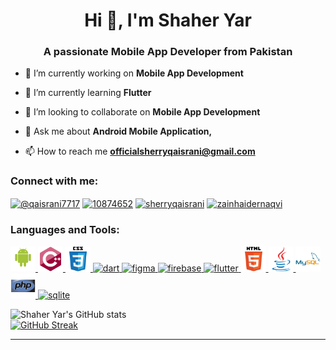 <h1 align="center">Hi 👋, I'm Shaher Yar</h1>
<h3 align="center">A passionate Mobile App Developer from Pakistan</h3>

- 🔭 I’m currently working on **Mobile App Development**

- 🌱 I’m currently learning **Flutter**

- 👯 I’m looking to collaborate on **Mobile App Development**

- 💬 Ask me about **Android Mobile Application,**

- 📫 How to reach me **officialsherryqaisrani@gmail.com**

<h3 align="left">Connect with me:</h3>
<p align="left">
<a href="https://twitter.com/@qaisrani7717" target="blank"><img align="center" src="https://raw.githubusercontent.com/rahuldkjain/github-profile-readme-generator/master/src/images/icons/Social/twitter.svg" alt="@qaisrani7717" height="30" width="40" /></a>
<a href="https://stackoverflow.com/users/10874652" target="blank"><img align="center" src="https://raw.githubusercontent.com/rahuldkjain/github-profile-readme-generator/master/src/images/icons/Social/stack-overflow.svg" alt="10874652" height="30" width="40" /></a>
<a href="https://instagram.com/sherryqaisrani" target="blank"><img align="center" src="https://raw.githubusercontent.com/rahuldkjain/github-profile-readme-generator/master/src/images/icons/Social/instagram.svg" alt="sherryqaisrani" height="30" width="40" /></a>
<a href="http://wa.me/+923117717974" target="_blank"><img align="center" src="https://upload.wikimedia.org/wikipedia/commons/thumb/6/6b/WhatsApp.svg/512px-WhatsApp.svg.png?20220228223904" alt="zainhaidernaqvi" height="50" width="50" /></a>
</p>

<h3 align="left">Languages and Tools:</h3>
<p align="left"> <a href="https://developer.android.com" target="_blank" rel="noreferrer"> <img src="https://raw.githubusercontent.com/devicons/devicon/master/icons/android/android-original-wordmark.svg" alt="android" width="40" height="40"/> </a> <a href="https://www.w3schools.com/cpp/" target="_blank" rel="noreferrer"> <img src="https://raw.githubusercontent.com/devicons/devicon/master/icons/cplusplus/cplusplus-original.svg" alt="cplusplus" width="40" height="40"/> </a> <a href="https://www.w3schools.com/css/" target="_blank" rel="noreferrer"> <img src="https://raw.githubusercontent.com/devicons/devicon/master/icons/css3/css3-original-wordmark.svg" alt="css3" width="40" height="40"/> </a> <a href="https://dart.dev" target="_blank" rel="noreferrer"> <img src="https://www.vectorlogo.zone/logos/dartlang/dartlang-icon.svg" alt="dart" width="40" height="40"/> </a> <a href="https://www.figma.com/" target="_blank" rel="noreferrer"> <img src="https://www.vectorlogo.zone/logos/figma/figma-icon.svg" alt="figma" width="40" height="40"/> </a> <a href="https://firebase.google.com/" target="_blank" rel="noreferrer"> <img src="https://www.vectorlogo.zone/logos/firebase/firebase-icon.svg" alt="firebase" width="40" height="40"/> </a> <a href="https://flutter.dev" target="_blank" rel="noreferrer"> <img src="https://www.vectorlogo.zone/logos/flutterio/flutterio-icon.svg" alt="flutter" width="40" height="40"/> </a> <a href="https://www.w3.org/html/" target="_blank" rel="noreferrer"> <img src="https://raw.githubusercontent.com/devicons/devicon/master/icons/html5/html5-original-wordmark.svg" alt="html5" width="40" height="40"/> </a> <a href="https://www.java.com" target="_blank" rel="noreferrer"> <img src="https://raw.githubusercontent.com/devicons/devicon/master/icons/java/java-original.svg" alt="java" width="40" height="40"/> </a> <a href="https://www.mysql.com/" target="_blank" rel="noreferrer"> <img src="https://raw.githubusercontent.com/devicons/devicon/master/icons/mysql/mysql-original-wordmark.svg" alt="mysql" width="40" height="40"/> </a> <a href="https://www.php.net" target="_blank" rel="noreferrer"> <img src="https://raw.githubusercontent.com/devicons/devicon/master/icons/php/php-original.svg" alt="php" width="40" height="40"/> </a> <a href="https://www.sqlite.org/" target="_blank" rel="noreferrer"> <img src="https://www.vectorlogo.zone/logos/sqlite/sqlite-icon.svg" alt="sqlite" width="40" height="40"/> </a> </p>

![Shaher Yar's GitHub stats](https://github-readme-stats.vercel.app/api?username=yshaher&show_icons=true&theme=radical)
<br>
[![GitHub Streak](http://github-readme-streak-stats.herokuapp.com?user=yshaher&theme=dark&date_format=M%20j%5B%2C%20Y%5D)](https://git.io/streak-stats)
<hr>
<br>

